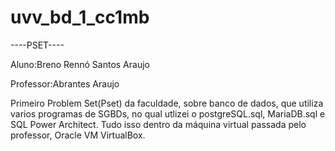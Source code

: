 # uvv_bd_1_cc1mb
----PSET----


Aluno:Breno Rennó Santos Araujo

Professor:Abrantes Araujo

Primeiro Problem Set(Pset) da faculdade, sobre banco de dados, que utiliza varios programas de SGBDs, no qual utlizei o postgreSQL.sql, MariaDB.sql e SQL Power Architect.
Tudo isso dentro da máquina virtual passada pelo professor, Oracle VM VirtualBox.
